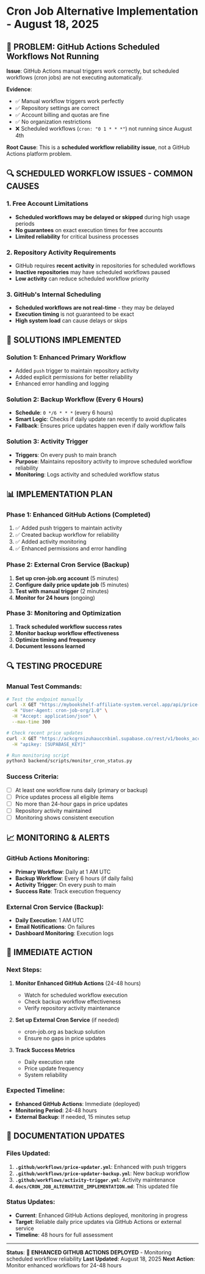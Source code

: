 # Cron Job Alternative Implementation - August 18, 2025

## 🚨 **PROBLEM**: GitHub Actions Scheduled Workflows Not Running

**Issue**: GitHub Actions manual triggers work correctly, but scheduled workflows (cron jobs) are not executing automatically.

**Evidence**:
- ✅ Manual workflow triggers work perfectly
- ✅ Repository settings are correct
- ✅ Account billing and quotas are fine
- ✅ No organization restrictions
- ❌ Scheduled workflows (`cron: "0 1 * * *"`) not running since August 4th

**Root Cause**: This is a **scheduled workflow reliability issue**, not a GitHub Actions platform problem.

## 🔍 **SCHEDULED WORKFLOW ISSUES - COMMON CAUSES**

### **1. Free Account Limitations**
- **Scheduled workflows may be delayed or skipped** during high usage periods
- **No guarantees** on exact execution times for free accounts
- **Limited reliability** for critical business processes

### **2. Repository Activity Requirements**
- GitHub requires **recent activity** in repositories for scheduled workflows
- **Inactive repositories** may have scheduled workflows paused
- **Low activity** can reduce scheduled workflow priority

### **3. GitHub's Internal Scheduling**
- **Scheduled workflows are not real-time** - they may be delayed
- **Execution timing** is not guaranteed to be exact
- **High system load** can cause delays or skips

## 🔧 **SOLUTIONS IMPLEMENTED**

### **Solution 1: Enhanced Primary Workflow**
- Added `push` trigger to maintain repository activity
- Added explicit permissions for better reliability
- Enhanced error handling and logging

### **Solution 2: Backup Workflow (Every 6 Hours)**
- **Schedule**: `0 */6 * * *` (every 6 hours)
- **Smart Logic**: Checks if daily update ran recently to avoid duplicates
- **Fallback**: Ensures price updates happen even if daily workflow fails

### **Solution 3: Activity Trigger**
- **Triggers**: On every push to main branch
- **Purpose**: Maintains repository activity to improve scheduled workflow reliability
- **Monitoring**: Logs activity and scheduled workflow status

## 📊 **IMPLEMENTATION PLAN**

### **Phase 1: Enhanced GitHub Actions (Completed)**
1. ✅ Added push triggers to maintain activity
2. ✅ Created backup workflow for reliability
3. ✅ Added activity monitoring
4. ✅ Enhanced permissions and error handling

### **Phase 2: External Cron Service (Backup)**
1. **Set up cron-job.org account** (5 minutes)
2. **Configure daily price update job** (5 minutes)
3. **Test with manual trigger** (2 minutes)
4. **Monitor for 24 hours** (ongoing)

### **Phase 3: Monitoring and Optimization**
1. **Track scheduled workflow success rates**
2. **Monitor backup workflow effectiveness**
3. **Optimize timing and frequency**
4. **Document lessons learned**

## 🔍 **TESTING PROCEDURE**

### **Manual Test Commands**:

```bash
# Test the endpoint manually
curl -X GET "https://mybookshelf-affiliate-system.vercel.app/api/price-updater" \
  -H "User-Agent: cron-job-org/1.0" \
  -H "Accept: application/json" \
  --max-time 300

# Check recent price updates
curl -X GET "https://ackcgrnizuhauccnbiml.supabase.co/rest/v1/books_accessories?select=id,title,price,price_updated_at&order=price_updated_at.desc&limit=5" \
  -H "apikey: [SUPABASE_KEY]"

# Run monitoring script
python3 backend/scripts/monitor_cron_status.py
```

### **Success Criteria**:

- [ ] At least one workflow runs daily (primary or backup)
- [ ] Price updates process all eligible items
- [ ] No more than 24-hour gaps in price updates
- [ ] Repository activity maintained
- [ ] Monitoring shows consistent execution

## 📈 **MONITORING & ALERTS**

### **GitHub Actions Monitoring**:
- **Primary Workflow**: Daily at 1 AM UTC
- **Backup Workflow**: Every 6 hours (if daily fails)
- **Activity Trigger**: On every push to main
- **Success Rate**: Track execution frequency

### **External Cron Service** (Backup):
- **Daily Execution**: 1 AM UTC
- **Email Notifications**: On failures
- **Dashboard Monitoring**: Execution logs

## 🚀 **IMMEDIATE ACTION**

### **Next Steps**:

1. **Monitor Enhanced GitHub Actions** (24-48 hours)
   - Watch for scheduled workflow execution
   - Check backup workflow effectiveness
   - Verify repository activity maintenance

2. **Set up External Cron Service** (if needed)
   - cron-job.org as backup solution
   - Ensure no gaps in price updates

3. **Track Success Metrics**
   - Daily execution rate
   - Price update frequency
   - System reliability

### **Expected Timeline**:

- **Enhanced GitHub Actions**: Immediate (deployed)
- **Monitoring Period**: 24-48 hours
- **External Backup**: If needed, 15 minutes setup

## 📝 **DOCUMENTATION UPDATES**

### **Files Updated**:

1. **`.github/workflows/price-updater.yml`**: Enhanced with push triggers
2. **`.github/workflows/price-updater-backup.yml`**: New backup workflow
3. **`.github/workflows/activity-trigger.yml`**: Activity maintenance
4. **`docs/CRON_JOB_ALTERNATIVE_IMPLEMENTATION.md`**: This updated file

### **Status Updates**:

- **Current**: Enhanced GitHub Actions deployed, monitoring in progress
- **Target**: Reliable daily price updates via GitHub Actions or external service
- **Timeline**: 48 hours for full assessment

---

**Status**: 🔧 **ENHANCED GITHUB ACTIONS DEPLOYED** - Monitoring scheduled workflow reliability
**Last Updated**: August 18, 2025
**Next Action**: Monitor enhanced workflows for 24-48 hours
